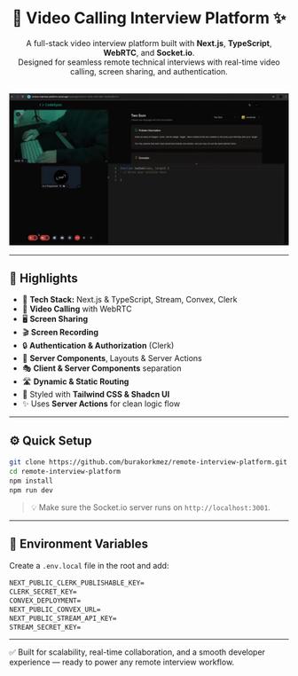 <h1 align="center">🎥 Video Calling Interview Platform ✨</h1>

<p align="center">
  A full-stack video interview platform built with <b>Next.js</b>, <b>TypeScript</b>, <b>WebRTC</b>, and <b>Socket.io</b>.<br />
  Designed for seamless remote technical interviews with real-time video calling, screen sharing, and authentication.
  <br /><br />
</p>

![Demo App](https://github.com/Gauravpatil07/Remote-Interview-Platform/blob/0842a81934a59c14f25430169f061de77e00debf/Screenshot.png)

---

## 🌟 Highlights

- 🚀 **Tech Stack:** Next.js & TypeScript, Stream, Convex, Clerk  
- 🎥 **Video Calling** with WebRTC  
- 🖥️ **Screen Sharing**  
- 🎬 **Screen Recording**  
- 🔒 **Authentication & Authorization** (Clerk)  
- 🧠 **Server Components**, Layouts & Server Actions  
- 🎭 **Client & Server Components** separation  
- 🛣️ **Dynamic & Static Routing**  
- 🎨 Styled with **Tailwind CSS & Shadcn UI**  
- ✨ Uses **Server Actions** for clean logic flow

---

## ⚙️ Quick Setup

```bash
git clone https://github.com/burakorkmez/remote-interview-platform.git
cd remote-interview-platform
npm install
npm run dev
````

> 💡 Make sure the Socket.io server runs on `http://localhost:3001`.

---

## 🔐 Environment Variables

Create a `.env.local` file in the root and add:

```env
NEXT_PUBLIC_CLERK_PUBLISHABLE_KEY=
CLERK_SECRET_KEY=
CONVEX_DEPLOYMENT=
NEXT_PUBLIC_CONVEX_URL=
NEXT_PUBLIC_STREAM_API_KEY=
STREAM_SECRET_KEY=
```

---

✅ Built for scalability, real-time collaboration, and a smooth developer experience — ready to power any remote interview workflow.
